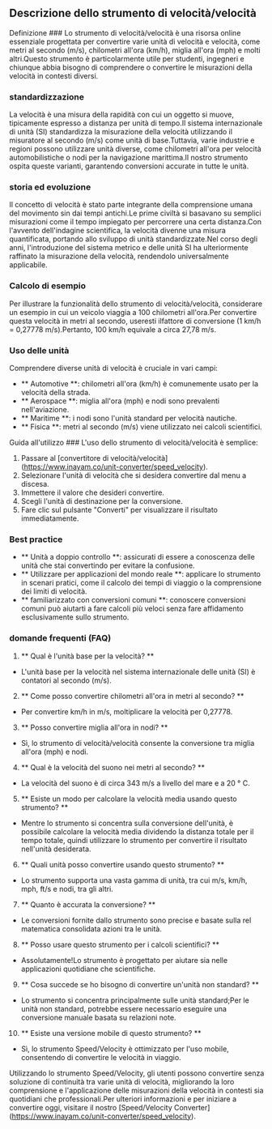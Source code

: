 ## Descrizione dello strumento di velocità/velocità

Definizione ###
Lo strumento di velocità/velocità è una risorsa online essenziale progettata per convertire varie unità di velocità e velocità, come metri al secondo (m/s), chilometri all'ora (km/h), miglia all'ora (mph) e molti altri.Questo strumento è particolarmente utile per studenti, ingegneri e chiunque abbia bisogno di comprendere o convertire le misurazioni della velocità in contesti diversi.

### standardizzazione
La velocità è una misura della rapidità con cui un oggetto si muove, tipicamente espresso a distanza per unità di tempo.Il sistema internazionale di unità (SI) standardizza la misurazione della velocità utilizzando il misuratore al secondo (m/s) come unità di base.Tuttavia, varie industrie e regioni possono utilizzare unità diverse, come chilometri all'ora per velocità automobilistiche o nodi per la navigazione marittima.Il nostro strumento ospita queste varianti, garantendo conversioni accurate in tutte le unità.

### storia ed evoluzione
Il concetto di velocità è stato parte integrante della comprensione umana del movimento sin dai tempi antichi.Le prime civiltà si basavano su semplici misurazioni come il tempo impiegato per percorrere una certa distanza.Con l'avvento dell'indagine scientifica, la velocità divenne una misura quantificata, portando allo sviluppo di unità standardizzate.Nel corso degli anni, l'introduzione del sistema metrico e delle unità SI ha ulteriormente raffinato la misurazione della velocità, rendendolo universalmente applicabile.

### Calcolo di esempio
Per illustrare la funzionalità dello strumento di velocità/velocità, considerare un esempio in cui un veicolo viaggia a 100 chilometri all'ora.Per convertire questa velocità in metri al secondo, useresti il ​​fattore di conversione (1 km/h = 0,27778 m/s).Pertanto, 100 km/h equivale a circa 27,78 m/s.

### Uso delle unità
Comprendere diverse unità di velocità è cruciale in vari campi:
- ** Automotive **: chilometri all'ora (km/h) è comunemente usato per la velocità della strada.
- ** Aerospace **: miglia all'ora (mph) e nodi sono prevalenti nell'aviazione.
- ** Maritime **: i nodi sono l'unità standard per velocità nautiche.
- ** Fisica **: metri al secondo (m/s) viene utilizzato nei calcoli scientifici.

Guida all'utilizzo ###
L'uso dello strumento di velocità/velocità è semplice:
1. Passare al [convertitore di velocità/velocità] (https://www.inayam.co/unit-converter/speed_velocity).
2. Selezionare l'unità di velocità che si desidera convertire dal menu a discesa.
3. Immettere il valore che desideri convertire.
4. Scegli l'unità di destinazione per la conversione.
5. Fare clic sul pulsante "Converti" per visualizzare il risultato immediatamente.

### Best practice
- ** Unità a doppio controllo **: assicurati di essere a conoscenza delle unità che stai convertindo per evitare la confusione.
- ** Utilizzare per applicazioni del mondo reale **: applicare lo strumento in scenari pratici, come il calcolo dei tempi di viaggio o la comprensione dei limiti di velocità.
- ** familiarizzato con conversioni comuni **: conoscere conversioni comuni può aiutarti a fare calcoli più veloci senza fare affidamento esclusivamente sullo strumento.

### domande frequenti (FAQ)

1. ** Qual è l'unità base per la velocità? **
- L'unità base per la velocità nel sistema internazionale delle unità (SI) è contatori al secondo (m/s).

2. ** Come posso convertire chilometri all'ora in metri al secondo? **
- Per convertire km/h in m/s, moltiplicare la velocità per 0,27778.

3. ** Posso convertire miglia all'ora in nodi? **
- Sì, lo strumento di velocità/velocità consente la conversione tra miglia all'ora (mph) e nodi.

4. ** Qual è la velocità del suono nei metri al secondo? **
- La velocità del suono è di circa 343 m/s a livello del mare e a 20 ° C.

5. ** Esiste un modo per calcolare la velocità media usando questo strumento? **
- Mentre lo strumento si concentra sulla conversione dell'unità, è possibile calcolare la velocità media dividendo la distanza totale per il tempo totale, quindi utilizzare lo strumento per convertire il risultato nell'unità desiderata.

6. ** Quali unità posso convertire usando questo strumento? **
- Lo strumento supporta una vasta gamma di unità, tra cui m/s, km/h, mph, ft/s e nodi, tra gli altri.

7. ** Quanto è accurata la conversione? **
- Le conversioni fornite dallo strumento sono precise e basate sulla rel matematica consolidata azioni tra le unità.

8. ** Posso usare questo strumento per i calcoli scientifici? **
- Assolutamente!Lo strumento è progettato per aiutare sia nelle applicazioni quotidiane che scientifiche.

9. ** Cosa succede se ho bisogno di convertire un'unità non standard? **
- Lo strumento si concentra principalmente sulle unità standard;Per le unità non standard, potrebbe essere necessario eseguire una conversione manuale basata su relazioni note.

10. ** Esiste una versione mobile di questo strumento? **
- Sì, lo strumento Speed/Velocity è ottimizzato per l'uso mobile, consentendo di convertire le velocità in viaggio.

Utilizzando lo strumento Speed/Velocity, gli utenti possono convertire senza soluzione di continuità tra varie unità di velocità, migliorando la loro comprensione e l'applicazione delle misurazioni della velocità in contesti sia quotidiani che professionali.Per ulteriori informazioni e per iniziare a convertire oggi, visitare il nostro [Speed/Velocity Converter] (https://www.inayam.co/unit-converter/speed_velocity).
